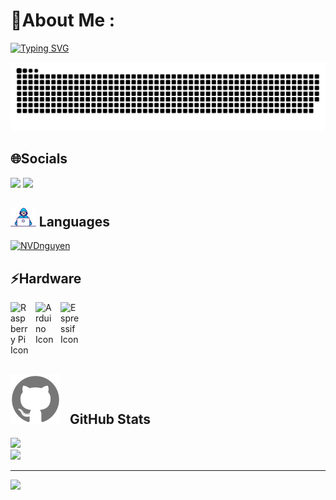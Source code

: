 

# 💫About Me :
[![Typing SVG](https://readme-typing-svg.herokuapp.com/?lines=Hello👋!!;Nice+to+meet+you!;I'm+a+Embedded+Software+Engineer)](https://git.io/typing-svg)

<picture>
  <source media="(prefers-color-scheme: dark)" srcset="https://raw.githubusercontent.com/platane/platane/output/github-contribution-grid-snake-dark.svg">
  <source media="(prefers-color-scheme: light)" srcset="https://raw.githubusercontent.com/platane/platane/output/github-contribution-grid-snake.svg">
  <img alt="github contribution grid snake animation" src="https://raw.githubusercontent.com/platane/platane/output/github-contribution-grid-snake.svg">
</picture>


## 🌐Socials
<p > <a href="https://www.linkedin.com/in/do-nguyen-0328b5281/"><img src="https://img.shields.io/badge/linkedin-%230077B5.svg?&style=for-the-badge&logo=linkedin&logoColor=white" height=23></a> <a href="mailto:ryosan192@gmail.com"><img src="https://img.shields.io/badge/Gmail-D14836?style=for-the-badge&logo=gmail&logoColor=white" height=23></a>



## <img src="https://github.com/NVDnguyen/NVDnguyen/blob/main/Developer.gif" alt="developer gif"  height="30px"> Languages 
<!-- 
![C](https://img.shields.io/badge/-C-A8B9CC?style=flat-square&logo=c&logoColor=white)
![C++](https://img.shields.io/badge/-C++-00599C?style=flat-square&logo=cplusplus&logoColor=white) 
![Java](https://img.shields.io/badge/-Java-007396?style=flat-square&logo=java&logoColor=white)
![Python](https://img.shields.io/badge/-Python-FFD700?style=flat-square&logo=Python&logoColor=white)
![Rust](https://img.shields.io/badge/-Rust-000000?style=flat-square&logo=rust&logoColor=white) -->

<p  >
  <a target="_blank" href="https://github.com/anuraghazra/github-readme-stats"><img src="https://github-readme-stats.vercel.app/api/top-langs/?username=NVDnguyen&&show_icons=true&theme=dracula&text_color=8b8b8b&bg_color=0000&hide_border=true&layout=compact&custom_title=Languages%20I%20Use&langs_count=8" alt="NVDnguyen"/></a>
</p>

## ⚡Hardware
<div style="display: flex; align-items: start;">
    <img src="https://www.learnrobotics.org/wp-content/uploads/2019/10/Raspbery-Pi-icon-247x300.png" alt="Raspberry Pi Icon" width="30" style="margin-right: 10px;" />
    <img src="https://www.learnrobotics.org/wp-content/uploads/2019/10/Arduino-Uno-icon-150x150.png" alt="Arduino Icon" width="30" style="margin-right: 10px;" />
    <img src="https://w7.pngwing.com/pngs/369/534/png-transparent-espressif-systems-hd-logo-thumbnail.png" alt="Espressif Icon" width="30" />
</div>





## <a href="#"><img src="https://raw.githubusercontent.com/PROxZIMA/PROxZIMA/master/src/tools/github.svg" alt="GitHub"></a> &nbsp;&nbsp;GitHub Stats

![](https://github-readme-stats.vercel.app/api?username=NVDnguyen&theme=radical&hide_border=false&include_all_commits=false&count_private=false)<br/>
![](https://github-readme-streak-stats.herokuapp.com/?user=NVDnguyen&theme=radical&hide_border=false)<br/>

---
[![](https://visitcount.itsvg.in/api?id=NVDnguyen&icon=0&color=0)](https://visitcount.itsvg.in)



